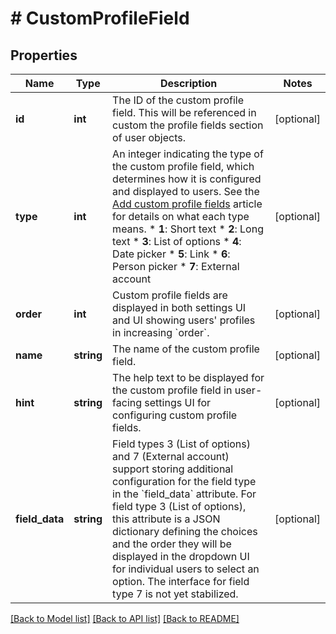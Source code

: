 # # CustomProfileField

## Properties

Name | Type | Description | Notes
------------ | ------------- | ------------- | -------------
**id** | **int** | The ID of the custom profile field.  This will be referenced in custom the profile fields section of user objects. | [optional]
**type** | **int** | An integer indicating the type of the custom profile field, which determines how it is configured and displayed to users.  See the [Add custom profile fields](/help/add-custom-profile-fields) article for details on what each type means.  * **1**: Short text * **2**: Long text * **3**: List of options * **4**: Date picker * **5**: Link * **6**: Person picker * **7**: External account | [optional]
**order** | **int** | Custom profile fields are displayed in both settings UI and UI showing users&#39; profiles in increasing &#x60;order&#x60;. | [optional]
**name** | **string** | The name of the custom profile field. | [optional]
**hint** | **string** | The help text to be displayed for the custom profile field in user-facing settings UI for configuring custom profile fields. | [optional]
**field_data** | **string** | Field types 3 (List of options) and 7 (External account) support storing additional configuration for the field type in the &#x60;field_data&#x60; attribute.  For field type 3 (List of options), this attribute is a JSON dictionary defining the choices and the order they will be displayed in the dropdown UI for individual users to select an option.  The interface for field type 7 is not yet stabilized. | [optional]

[[Back to Model list]](../../README.md#models) [[Back to API list]](../../README.md#endpoints) [[Back to README]](../../README.md)
